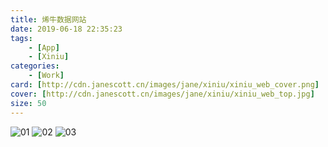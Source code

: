 ```yaml
---
title: 烯牛数据网站
date: 2019-06-18 22:35:23
tags: 
	- [App]
	- [Xiniu]
categories:
	- [Work]
card: [http://cdn.janescott.cn/images/jane/xiniu/xiniu_web_cover.png]
cover: [http://cdn.janescott.cn/images/jane/xiniu/xiniu_web_top.jpg]
size: 50
---
```


![01](http://cdn.janescott.cn/images/jane/xiniu/xiniu_web_01.png)
![02](http://cdn.janescott.cn/images/jane/xiniu/xiniu_web_02.png)
![03](http://cdn.janescott.cn/images/jane/xiniu/xiniu_web_03.png)